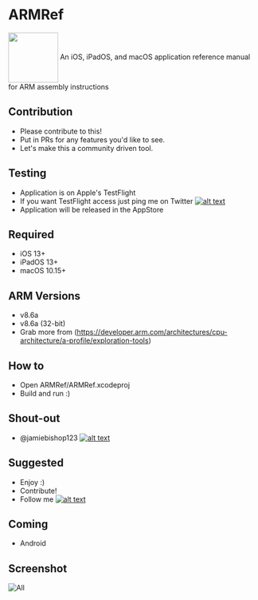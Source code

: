 [1.1]: http://i.imgur.com/tXSoThF.png (twitter icon with padding)
[1]: http://www.twitter.com/jamiebishop123
[2]: http://www.twitter.com/evilpenguin_

# ARMRef 
<img src="https://github.com/evilpenguin/ARMRef/blob/master/icons/icon_60pt%402x.png" width="100" height="100" align="center" />
An iOS, iPadOS, and macOS application reference manual for ARM assembly instructions

Contribution
--------
- Please contribute to this! 
- Put in PRs for any features you'd like to see. 
- Let's make this a community driven tool.

Testing
--------
- Application is on Apple's TestFlight
- If you want TestFlight access just ping me on Twitter [![alt text][1.1]][2]
- Application will be released in the AppStore

Required
----------
- iOS 13+
- iPadOS 13+
- macOS 10.15+

ARM Versions
----------
- v8.6a
- v8.6a (32-bit)
- Grab more from (https://developer.arm.com/architectures/cpu-architecture/a-profile/exploration-tools)

How to
----------
- Open ARMRef/ARMRef.xcodeproj
- Build and run :)

Shout-out
----------
- @jamiebishop123‬ [![alt text][1.1]][1]

Suggested
----------
- Enjoy :)
- Contribute!
- Follow me [![alt text][1.1]][2]

Coming
----------
 - Android
 
Screenshot
----------
![All](all.png)
